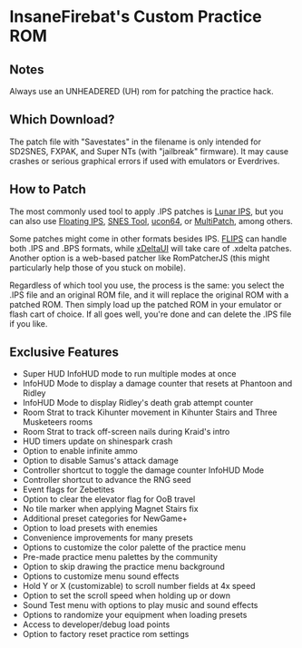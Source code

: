 # InsaneFirebat's Custom Practice ROM

## Notes

Always use an UNHEADERED (UH) rom for patching the practice hack.

## Which Download?

The patch file with "Savestates" in the filename is only intended for SD2SNES, FXPAK, and Super NTs (with "jailbreak" firmware). It may cause crashes or serious graphical errors if used with emulators or Everdrives.

## How to Patch

The most commonly used tool to apply .IPS patches is [Lunar IPS](http://fusoya.eludevisibility.org/lips/), but you can also use [Floating IPS](https://www.romhacking.net/utilities/1040/), [SNES Tool](http://www.romhacking.net/utilities/18/), [ucon64](http://ucon64.sourceforge.net/), or [MultiPatch](http://projects.sappharad.com/tools/multipatch.html), among others.

Some patches might come in other formats besides IPS. [FLIPS](https://www.romhacking.net/utilities/1040/) can handle both .IPS and .BPS formats, while [xDeltaUI](https://www.romhacking.net/utilities/598/) will take care of .xdelta patches. Another option is a web-based patcher like RomPatcherJS (this might particularly help those of you stuck on mobile).

Regardless of which tool you use, the process is the same: you select the .IPS file and an original ROM file, and it will replace the original ROM with a patched ROM. Then simply load up the patched ROM in your emulator or flash cart of choice. If all goes well, you're done and can delete the .IPS file if you like.

## Exclusive Features

* Super HUD InfoHUD mode to run multiple modes at once
* InfoHUD Mode to display a damage counter that resets at Phantoon and Ridley
* InfoHUD Mode to display Ridley's death grab attempt counter
* Room Strat to track Kihunter movement in Kihunter Stairs and Three Musketeers rooms
* Room Strat to track off-screen nails during Kraid's intro
* HUD timers update on shinespark crash
* Option to enable infinite ammo
* Option to disable Samus's attack damage
* Controller shortcut to toggle the damage counter InfoHUD Mode
* Controller shortcut to advance the RNG seed
* Event flags for Zebetites
* Option to clear the elevator flag for OoB travel
* No tile marker when applying Magnet Stairs fix
* Additional preset categories for NewGame+
* Option to load presets with enemies
* Convenience improvements for many presets
* Options to customize the color palette of the practice menu
* Pre-made practice menu palettes by the community
* Option to skip drawing the practice menu background
* Options to customize menu sound effects
* Hold Y or X (customizable) to scroll number fields at 4x speed
* Option to set the scroll speed when holding up or down
* Sound Test menu with options to play music and sound effects
* Options to randomize your equipment when loading presets
* Access to developer/debug load points
* Option to factory reset practice rom settings
